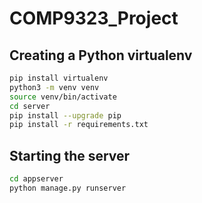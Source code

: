 # COMP9323_Project

## Creating a Python virtualenv
```bash
pip install virtualenv
python3 -m venv venv
source venv/bin/activate
cd server
pip install --upgrade pip
pip install -r requirements.txt
```

## Starting the server
```bash
cd appserver
python manage.py runserver
```